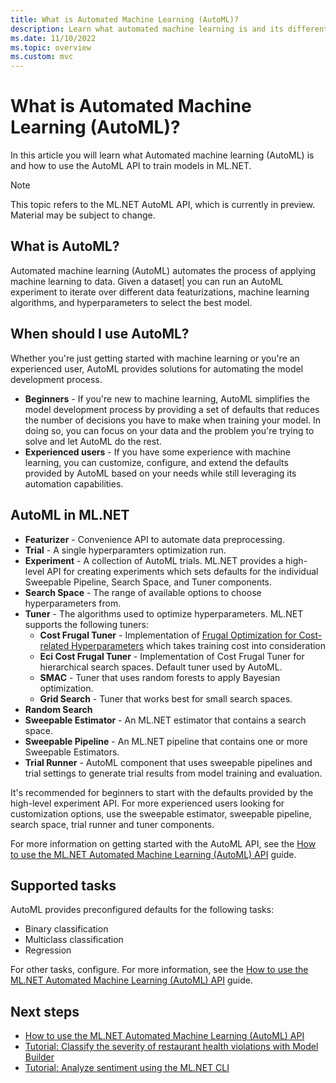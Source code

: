 ```yaml
---
title: What is Automated Machine Learning (AutoML)?
description: Learn what automated machine learning is and its different components in ML.NETs
ms.date: 11/10/2022
ms.topic: overview
ms.custom: mvc
---
```


# What is Automated Machine Learning (AutoML)?

In this article you will learn what Automated machine learning (AutoML) is and how to use the AutoML API to train models in ML.NET.

> [!NOTE]
> This topic refers to the ML.NET AutoML API, which is currently in preview. Material may be subject to change.

## What is AutoML?

Automated machine learning (AutoML) automates the process of applying machine learning to data. Given a dataset| you can run an AutoML experiment to iterate over different data featurizations, machine learning algorithms, and hyperparameters to select the best model.

## When should I use AutoML?

Whether you're just getting started with machine learning or you're an experienced user, AutoML provides solutions for automating the model development process.

- **Beginners** - If you're new to machine learning, AutoML simplifies the model development process by providing a set of defaults that reduces the number of decisions you have to make when training your model. In doing so, you can focus on your data and the problem you're trying to solve and let AutoML do the rest.  
- **Experienced users** - If you have some experience with machine learning, you can customize, configure, and extend the defaults provided by AutoML based on your needs while still leveraging its automation capabilities.  

## AutoML in ML.NET

- **Featurizer** - Convenience API to automate data preprocessing.
- **Trial** - A single hyperparamters optimization run.
- **Experiment** - A collection of AutoML trials. ML.NET provides a high-level API for creating experiments which sets defaults for the individual Sweepable Pipeline, Search Space, and Tuner components.
- **Search Space** - The range of available options to choose hyperparameters from.
- **Tuner** - The algorithms used to optimize hyperparameters. ML.NET supports the following tuners:
  - **Cost Frugal Tuner** - Implementation of [Frugal Optimization for Cost-related Hyperparameters](https://arxiv.org/abs/2005.01571) which takes training cost into consideration
  - **Eci Cost Frugal Tuner** - Implementation of Cost Frugal Tuner for hierarchical search spaces. Default tuner used by AutoML.
  - **SMAC** - Tuner that uses random forests to apply Bayesian optimization.
  - **Grid Search** - Tuner that works best for small search spaces.
- **Random Search**
- **Sweepable Estimator** - An ML.NET estimator that contains a search space.
- **Sweepable Pipeline** - An ML.NET pipeline that contains one or more Sweepable Estimators.
- **Trial Runner** - AutoML component that uses sweepable pipelines and trial settings to generate trial results from model training and evaluation.  

It's recommended for beginners to start with the defaults provided by the high-level experiment API. For more experienced users looking for customization options, use the sweepable estimator, sweepable pipeline, search space, trial runner and tuner components.

For more information on getting started with the AutoML API, see the [How to use the ML.NET Automated Machine Learning (AutoML) API](how-to-guides/how-to-use-the-automl-api.md) guide.

## Supported tasks

AutoML provides preconfigured defaults for the following tasks:

- Binary classification
- Multiclass classification
- Regression

For other tasks, configure. For more information, see the [How to use the ML.NET Automated Machine Learning (AutoML) API](how-to-guides/how-to-use-the-automl-api.md) guide.  

## Next steps

- [How to use the ML.NET Automated Machine Learning (AutoML) API](how-to-guides/how-to-use-the-automl-api.md)
- [Tutorial: Classify the severity of restaurant health violations with Model Builder](tutorials/health-violation-classification-model-builder.md)
- [Tutorial: Analyze sentiment using the ML.NET CLI](tutorials/sentiment-analysis-cli.md)
